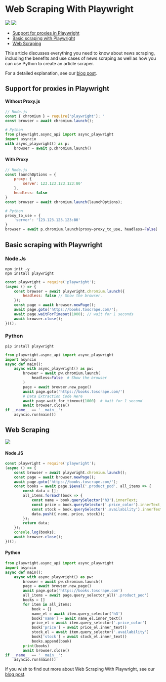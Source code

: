 # Web Scraping With Playwright

[<img src="https://img.shields.io/static/v1?label=&message=Playwright&color=brightgreen" />](https://github.com/topics/playwright) [<img src="https://img.shields.io/static/v1?label=&message=Web%20Scraping&color=important" />](https://github.com/topics/web-scraping)

- [Support for proxies in Playwright](#support-for-proxies-in-playwright)
- [Basic scraping with Playwright](#basic-scraping-with-playwright)
- [Web Scraping](#web-scraping)

This article discusses everything you need to know about news scraping, including the benefits and use cases of news scraping as well as how you can use Python to create an article scraper.

For a detailed explanation, see our [blog post](https://oxy.yt/erHw).


## Support for proxies in Playwright

#### Without Proxy.js

```javascript
// Node.js
const { chromium } = require('playwright'); "
const browser = await chromium.launch();
```
```python
# Python
from playwright.async_api import async_playwright
import asyncio
with async_playwright() as p:
    browser = await p.chromium.launch()
```
#### With Proxy
```javascript
// Node.js
const launchOptions = {
    proxy: {
        server: 123.123.123.123:80'
    },
    headless: false
}
const browser = await chromium.launch(launchOptions);
```
```python
# Python
proxy_to_use = {
    'server': '123.123.123.123:80'
}
browser = await p.chromium.launch(proxy=proxy_to_use, headless=False)
```
## Basic scraping with Playwright
### Node.Js
```shell
npm init -y
npm install playwright
```
```javascript
const playwright = require('playwright');
(async () => {
    const browser = await playwright.chromium.launch({
        headless: false // Show the browser. 
    });
    const page = await browser.newPage();
    await page.goto('https://books.toscrape.com/');
    await page.waitForTimeout(1000); // wait for 1 seconds
    await browser.close();
})();
```
### Python
```shell
pip install playwright
```
```python
from playwright.async_api import async_playwright
import asyncio
async def main():
    async with async_playwright() as pw: 
        browser = await pw.chromium.launch(
            headless=False  # Show the browser
        )
        page = await browser.new_page()
        await page.goto('https://books.toscrape.com/')
        # Data Extraction Code Here
        await page.wait_for_timeout(1000)  # Wait for 1 second
        await browser.close()
if __name__ == '__main__':
    asyncio.run(main())
```
## Web Scraping
![](https://oxylabs.io/blog/images/2021/10/Books_to_scrape_image.png)
#### Node.JS
```javascript
const playwright = require('playwright');
(async () => {
    const browser = await playwright.chromium.launch();
    const page = await browser.newPage();
    await page.goto('https://books.toscrape.com/');
    const books = await page.$$eval('.product_pod', all_items => {
        const data = [];
        all_items.forEach(book => {
            const name = book.querySelector('h3').innerText;
            const price = book.querySelector('.price_color').innerText;
            const stock = book.querySelector('.availability').innerText;
            data.push({ name, price, stock});
        });
        return data;
    });
    console.log(books);
    await browser.close();
})();
```
#### Python
```python
from playwright.async_api import async_playwright
import asyncio
async def main():
    async with async_playwright() as pw:
        browser = await pw.chromium.launch()
        page = await browser.new_page()
        await page.goto('https://books.toscrape.com')
        all_items = await page.query_selector_all('.product_pod')
        books = []
        for item in all_items:
            book = {}
            name_el = await item.query_selector('h3')
            book['name'] = await name_el.inner_text()
            price_el = await item.query_selector('.price_color')
            book['price'] = await price_el.inner_text()
            stock_el = await item.query_selector('.availability')
            book['stock'] = await stock_el.inner_text()
            books.append(book)
        print(books)
        await browser.close()
if __name__ == '__main__':
    asyncio.run(main())
```
If you wish to find out more about Web Scraping With Playwright, see our [blog post](https://oxy.yt/erHw).
